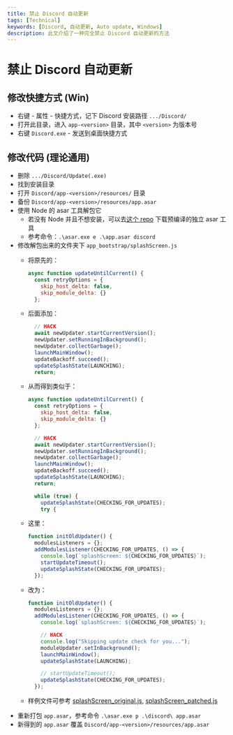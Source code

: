 ```yaml
---
title: 禁止 Discord 自动更新
tags: [Technical]
keywords: [Discord, 自动更新, Auto update, Windows]
description: 此文介绍了一种完全禁止 Discord 自动更新的方法
---
```


# 禁止 Discord 自动更新

## 修改快捷方式 (Win)

- 右键 - 属性 - 快捷方式，记下 Discord 安装路径 `.../Discord/`
- 打开此目录，进入 `app-<version>` 目录，其中 `<version>` 为版本号
- 右键 `Discord.exe` - 发送到桌面快捷方式

## 修改代码 (理论通用)

- 删除 `.../Discord/Update(.exe)`
- 找到安装目录
- 打开 `Discord/app-<version>/resources/` 目录
- 备份 `Discord/app-<version>/resources/app.asar`
- 使用 Node 的 asar 工具解包它
    - 若没有 Node 并且不想安装，可以去[这个 repo](https://github.com/async3619/asar-exec/releases) 下载预编译的独立 asar 工具
    - 参考命令：`.\asar.exe e .\app.asar discord`
- 修改解包出来的文件夹下 `app_bootstrap/splashScreen.js`
    - 将原先的：

        ```js
        async function updateUntilCurrent() {
          const retryOptions = {
            skip_host_delta: false,
            skip_module_delta: {}
          };
        ```

    - 后面添加：

        ```js
          // HACK
          await newUpdater.startCurrentVersion();
          newUpdater.setRunningInBackground();
          newUpdater.collectGarbage();
          launchMainWindow();
          updateBackoff.succeed();
          updateSplashState(LAUNCHING);
          return;
        ```

    - 从而得到类似于：

        ```js
        async function updateUntilCurrent() {
          const retryOptions = {
            skip_host_delta: false,
            skip_module_delta: {}
          };

          // HACK
          await newUpdater.startCurrentVersion();
          newUpdater.setRunningInBackground();
          newUpdater.collectGarbage();
          launchMainWindow();
          updateBackoff.succeed();
          updateSplashState(LAUNCHING);
          return;

          while (true) {
            updateSplashState(CHECKING_FOR_UPDATES);
            try {
        ```

    - 这里：

        ```js
        function initOldUpdater() {
          modulesListeners = {};
          addModulesListener(CHECKING_FOR_UPDATES, () => {
            console.log(`splashScreen: ${CHECKING_FOR_UPDATES}`);
            startUpdateTimeout();
            updateSplashState(CHECKING_FOR_UPDATES);
          });
        ```

    - 改为：

        ```js
        function initOldUpdater() {
          modulesListeners = {};
          addModulesListener(CHECKING_FOR_UPDATES, () => {
            console.log(`splashScreen: ${CHECKING_FOR_UPDATES}`);

            // HACK
            console.log("Skipping update check for you...");
            moduleUpdater.setInBackground();
            launchMainWindow();
            updateSplashState(LAUNCHING);

            // startUpdateTimeout();
            updateSplashState(CHECKING_FOR_UPDATES);
          });
        ```

    - 样例文件可参考 [splashScreen_original.js](/attachments/splashScreen_original.js), [splashScreen_patched.js](/attachments/splashScreen_patched.js)
- 重新打包 `app.asar`，参考命令 `.\asar.exe p .\discord\ app.asar`
- 新得到的 `app.asar` 覆盖 `Discord/app-<version>/resources/app.asar`
